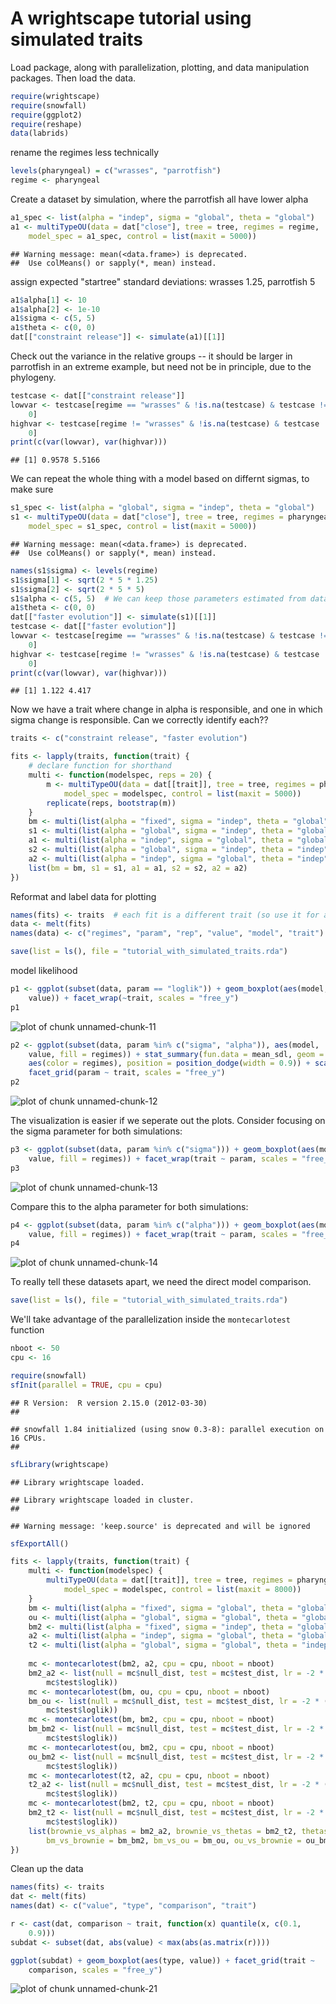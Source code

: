 # A wrightscape tutorial using simulated traits



Load package, along with parallelization, plotting, and data manipulation packages. Then load the data.  




```r
require(wrightscape)
require(snowfall)
require(ggplot2)
require(reshape)
data(labrids)
```





rename the regimes less technically



```r
levels(pharyngeal) = c("wrasses", "parrotfish")
regime <- pharyngeal
```




Create a dataset by simulation, where the parrotfish all have lower alpha



```r
a1_spec <- list(alpha = "indep", sigma = "global", theta = "global")
a1 <- multiTypeOU(data = dat["close"], tree = tree, regimes = regime, 
    model_spec = a1_spec, control = list(maxit = 5000))
```



```
## Warning message: mean(<data.frame>) is deprecated.
##  Use colMeans() or sapply(*, mean) instead.
```




assign expected "startree" standard deviations: wrasses 1.25, parrotfish 5



```r
a1$alpha[1] <- 10
a1$alpha[2] <- 1e-10
a1$sigma <- c(5, 5)
a1$theta <- c(0, 0)
dat[["constraint release"]] <- simulate(a1)[[1]]
```




Check out the variance in the relative groups -- it should be larger in parrotfish
in an extreme example, but need not be in principle, due to the phylogeny. 



```r
testcase <- dat[["constraint release"]]
lowvar <- testcase[regime == "wrasses" & !is.na(testcase) & testcase != 
    0]
highvar <- testcase[regime != "wrasses" & !is.na(testcase) & testcase != 
    0]
print(c(var(lowvar), var(highvar)))
```



```
## [1] 0.9578 5.5166
```




We can repeat the whole thing with a model based on differnt sigmas, to make sure 


```r
s1_spec <- list(alpha = "global", sigma = "indep", theta = "global")
s1 <- multiTypeOU(data = dat["close"], tree = tree, regimes = pharyngeal, 
    model_spec = s1_spec, control = list(maxit = 5000))
```



```
## Warning message: mean(<data.frame>) is deprecated.
##  Use colMeans() or sapply(*, mean) instead.
```



```r
names(s1$sigma) <- levels(regime)
s1$sigma[1] <- sqrt(2 * 5 * 1.25)
s1$sigma[2] <- sqrt(2 * 5 * 5)
s1$alpha <- c(5, 5)  # We can keep those parameters estimated from data or update them
a1$theta <- c(0, 0)
dat[["faster evolution"]] <- simulate(s1)[[1]]
testcase <- dat[["faster evolution"]]
lowvar <- testcase[regime == "wrasses" & !is.na(testcase) & testcase != 
    0]
highvar <- testcase[regime != "wrasses" & !is.na(testcase) & testcase != 
    0]
print(c(var(lowvar), var(highvar)))
```



```
## [1] 1.122 4.417
```




Now we have a trait where change in alpha is responsible, 
and one in which sigma change is responsible. 
Can we correctly identify each??



```r
traits <- c("constraint release", "faster evolution")
```






```r
fits <- lapply(traits, function(trait) {
    # declare function for shorthand
    multi <- function(modelspec, reps = 20) {
        m <- multiTypeOU(data = dat[[trait]], tree = tree, regimes = pharyngeal, 
            model_spec = modelspec, control = list(maxit = 5000))
        replicate(reps, bootstrap(m))
    }
    bm <- multi(list(alpha = "fixed", sigma = "indep", theta = "global"))
    s1 <- multi(list(alpha = "global", sigma = "indep", theta = "global"))
    a1 <- multi(list(alpha = "indep", sigma = "global", theta = "global"))
    s2 <- multi(list(alpha = "global", sigma = "indep", theta = "indep"))
    a2 <- multi(list(alpha = "indep", sigma = "global", theta = "indep"))
    list(bm = bm, s1 = s1, a1 = a1, s2 = s2, a2 = a2)
})
```




Reformat and label data for plotting



```r
names(fits) <- traits  # each fit is a different trait (so use it for a label)
data <- melt(fits)
names(data) <- c("regimes", "param", "rep", "value", "model", "trait")
```






```r
save(list = ls(), file = "tutorial_with_simulated_traits.rda")
```





model likelihood


```r
p1 <- ggplot(subset(data, param == "loglik")) + geom_boxplot(aes(model, 
    value)) + facet_wrap(~trait, scales = "free_y")
p1
```

![plot of chunk unnamed-chunk-11](http://farm8.staticflickr.com/7123/6970735158_78d922c8a3_o.png) 




```r
p2 <- ggplot(subset(data, param %in% c("sigma", "alpha")), aes(model, 
    value, fill = regimes)) + stat_summary(fun.data = mean_sdl, geom = "pointrange", 
    aes(color = regimes), position = position_dodge(width = 0.9)) + scale_y_log10() + 
    facet_grid(param ~ trait, scales = "free_y")
p2
```

![plot of chunk unnamed-chunk-12](http://farm8.staticflickr.com/7131/6970733804_448c60c6a4_o.png) 

The visualization is easier if we seperate out the plots. Consider focusing on the sigma parameter for both simulations:




```r
p3 <- ggplot(subset(data, param %in% c("sigma"))) + geom_boxplot(aes(model, 
    value, fill = regimes)) + facet_wrap(trait ~ param, scales = "free_y")
p3
```

![plot of chunk unnamed-chunk-13](http://farm8.staticflickr.com/7199/7116808129_df31920316_o.png) 


Compare this to the alpha parameter for both simulations:



```r
p4 <- ggplot(subset(data, param %in% c("alpha"))) + geom_boxplot(aes(model, 
    value, fill = regimes)) + facet_wrap(trait ~ param, scales = "free_y")
p4
```

![plot of chunk unnamed-chunk-14](http://farm8.staticflickr.com/7196/7116813345_4d7fb4b379_o.png) 




To really tell these datasets apart, we need the direct model comparison. 




```r
save(list = ls(), file = "tutorial_with_simulated_traits.rda")
```





We'll take advantage of the parallelization inside the `montecarlotest` function


```r
nboot <- 50
cpu <- 16
```







```r
require(snowfall)
sfInit(parallel = TRUE, cpu = cpu)
```



```
## R Version:  R version 2.15.0 (2012-03-30) 
## 
```



```
## snowfall 1.84 initialized (using snow 0.3-8): parallel execution on 16 CPUs.
## 
```



```r
sfLibrary(wrightscape)
```



```
## Library wrightscape loaded.
```



```
## Library wrightscape loaded in cluster.
## 
```



```
## Warning message: 'keep.source' is deprecated and will be ignored
```



```r
sfExportAll()
```







```r
fits <- lapply(traits, function(trait) {
    multi <- function(modelspec) {
        multiTypeOU(data = dat[[trait]], tree = tree, regimes = pharyngeal, 
            model_spec = modelspec, control = list(maxit = 8000))
    }
    bm <- multi(list(alpha = "fixed", sigma = "global", theta = "global"))
    ou <- multi(list(alpha = "global", sigma = "global", theta = "global"))
    bm2 <- multi(list(alpha = "fixed", sigma = "indep", theta = "global"))
    a2 <- multi(list(alpha = "indep", sigma = "global", theta = "global"))
    t2 <- multi(list(alpha = "global", sigma = "global", theta = "indep"))
    
    mc <- montecarlotest(bm2, a2, cpu = cpu, nboot = nboot)
    bm2_a2 <- list(null = mc$null_dist, test = mc$test_dist, lr = -2 * (mc$null$loglik - 
        mc$test$loglik))
    mc <- montecarlotest(bm, ou, cpu = cpu, nboot = nboot)
    bm_ou <- list(null = mc$null_dist, test = mc$test_dist, lr = -2 * (mc$null$loglik - 
        mc$test$loglik))
    mc <- montecarlotest(bm, bm2, cpu = cpu, nboot = nboot)
    bm_bm2 <- list(null = mc$null_dist, test = mc$test_dist, lr = -2 * (mc$null$loglik - 
        mc$test$loglik))
    mc <- montecarlotest(ou, bm2, cpu = cpu, nboot = nboot)
    ou_bm2 <- list(null = mc$null_dist, test = mc$test_dist, lr = -2 * (mc$null$loglik - 
        mc$test$loglik))
    mc <- montecarlotest(t2, a2, cpu = cpu, nboot = nboot)
    t2_a2 <- list(null = mc$null_dist, test = mc$test_dist, lr = -2 * (mc$null$loglik - 
        mc$test$loglik))
    mc <- montecarlotest(bm2, t2, cpu = cpu, nboot = nboot)
    bm2_t2 <- list(null = mc$null_dist, test = mc$test_dist, lr = -2 * (mc$null$loglik - 
        mc$test$loglik))
    list(brownie_vs_alphas = bm2_a2, brownie_vs_thetas = bm2_t2, thetas_vs_alphas = t2_a2, 
        bm_vs_brownie = bm_bm2, bm_vs_ou = bm_ou, ou_vs_brownie = ou_bm2)
})
```





Clean up the data



```r
names(fits) <- traits
dat <- melt(fits)
names(dat) <- c("value", "type", "comparison", "trait")
```







```r
r <- cast(dat, comparison ~ trait, function(x) quantile(x, c(0.1, 
    0.9)))
subdat <- subset(dat, abs(value) < max(abs(as.matrix(r))))
```






```r
ggplot(subdat) + geom_boxplot(aes(type, value)) + facet_grid(trait ~ 
    comparison, scales = "free_y")
```

![plot of chunk unnamed-chunk-21](http://farm8.staticflickr.com/7195/7116806133_03ac043bd2_o.png) 




